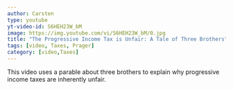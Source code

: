 ```yaml
---
author: Carsten
type: youtube
yt-video-id: S6HEH23W_bM
image: https://img.youtube.com/vi/S6HEH23W_bM/0.jpg
title: "The Progressive Income Tax is Unfair: A Tale of Three Brothers"
tags: [video, Taxes, Prager]
category: [video,Taxes]
---
```

This video uses a parable about three brothers to explain why progressive income taxes are inherently unfair.
